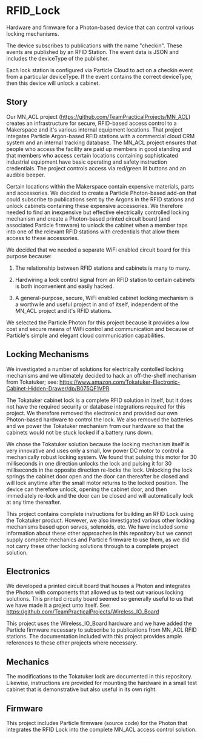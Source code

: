 # RFID_Lock

Hardware and firmware for a Photon-based device that can control various locking mechanisms.

The device subscribes to publications with the name "checkin". These events are published by an RFID Station. The event data is JSON and includes the deviceType of the publisher.

Each lock station is configured via Particle Cloud to act on a checkin event from a particular deviceType. If the event contains the correct deviceType, then this device will unlock a cabinet.

## Story
Our MN_ACL project (https://github.com/TeamPracticalProjects/MN_ACL) creates an infrastructure for secure, 
RFID-based access control to a Makerspace and it's various internal equipment locations.  That project integates
Particle Argon-based RFID stations with a commercial cloud CRM system and an internal tracking database.
The MN_ACL project ensures that people who access the facility are paid up members in good standing and that
members who access certain locations containing sophisticated industrial equipment have basic operating 
and safety instruction credentials.  The project controls access via red/green lit buttons and an audible beeper.

Certain locations within the Makerspace contain expensive materials, parts and accessories.  We decided to create 
a Particle Photon-based add-on that could subscribe to publications sent by the Argons in the RFID stations
and unlock cabinets containing these expensive accessories.  We therefore needed to find an inexpensive but 
effective electrically controlled locking mechanism and create a Photon-based printed circuit board (and
associated Particle firmware) to unlock the cabinet when a member taps into one of the relevant RFID
stations with credentials that allow them access to these accessories.

We decided that we needed a separate WiFi enabled circuit board for this purpose because:

1. The relationship between RFID stations and cabinets is many to many.

2. Hardwiring a lock control signal from an RFID station to certain cabinets is both inconvenient
and easily hacked.

3. A general-purpose, secure, WiFi enabled cabinet locking mechanism is a worthwile and useful project
in and of itself, independent of the MN_ACL project and it's RFID stations.

We selected the Particle Photon for this project because it provides a low cost and secure means of WiFi
control and communication and because of Particle's simple and elegant cloud communication capabilities.

## Locking Mechanisms
We investigated a number of solutions for electrically contolled locking mechanisms and we ultimately
decided to hack an off-the-shelf mechanism from Tokatuker; see: 
https://www.amazon.com/Tokatuker-Electronic-Cabinet-Hidden-Drawer/dp/B075QF1VPR

The Tokatuker cabinet lock is a complete RFID solution in itself, but it does not have the required 
security or database integrations required for this project.  We therefore removed the electronics 
and provided our own Photon-based hardware to control the lock.  We also removed the batteries and 
we power the Tokatuker mechanism from our hardware so that the cabinets would not be stuck locked 
if a battery runs down.

We chose the Tokatuker solution because the locking mechanism itself is very innovative and uses only
a small, low power DC motor to control a mechanically robust locking system.  We found that pulsing this
motor for 30 milliseconds in one direction unlocks the lock and pulsing it for 30 milliseconds in the 
opposite direction re-locks the lock.  Unlocking the lock springs the cabinet door open and the door can
thereafter be closed and will lock anytime after the small motor returns to the locked position. The 
device can therefore unlock, opening the cabinet door, and then immediately re-lock and the door can 
be closed and will automatically lock at any time thereafter.

This project contains complete instructions for building an RFID Lock using the Tokatuker product.
However, we also investigated various other locking mechanisms based upon servos, solenoids, etc.
We have included some information about these other approaches in this repository but we cannot
supply complete mechanics and Particle firmware to use them, as we did not carry these other locking
solutions through to a complete project solution.

## Electronics
We developed a printed circuit board that houses a Photon and integrates the Photon with components
that allowed us to test out various locking solutions.  This printed circuity board seemed so generally
useful to us that we have made it a project unto itself.  See: 
https://github.com/TeamPracticalProjects/Wireless_IO_Board

This project uses the Wireless_IO_Board hardware and we have added the Particle firmware necessary
to subscribe to publications from MN_ACL RFID stations.  The documentation included with this project
provides ample references to these other projects where necessary.

## Mechanics
The modifications to the Tokatuker lock are documented in this repository.  Likewise, instructions
are provided for mounting the hardware in a small test cabinet that is demonstrative but also
useful in its own right.

## Firmware
This project includes Particle firmware (source code) for the Photon that integrates the RFID Lock
into the complete MN_ACL access control solution.



